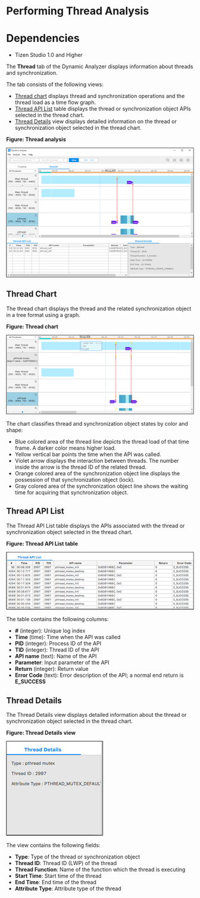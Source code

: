 # Performing Thread Analysis
# Dependencies

- Tizen Studio 1.0 and Higher


The **Thread** tab of the Dynamic Analyzer displays information about threads and synchronization.

The tab consists of the following views:

- [Thread chart](#chart) displays thread and synchronization operations and the thread load as a time flow graph.
- [Thread API List](#api_list) table displays the thread or synchronization object APIs selected in the thread chart.
- [Thread Details](#details) view displays detailed information on the thread or synchronization object selected in the thread chart.

**Figure: Thread analysis**

![Thread analysis](./media/da_thread_analysis.png)

## Thread Chart

The thread chart displays the thread and the related synchronization object in a tree format using a graph.

**Figure: Thread chart**

![Thread chart](./media/da_thread_chart.png)

The chart classifies thread and synchronization object states by color and shape:

- Blue colored area of the thread line depicts the thread load of that time frame. A darker color means higher load.
- Yellow vertical bar points the time when the API was called.
- Violet arrow displays the interaction between threads. The number inside the arrow is the thread ID of the related thread.
- Orange colored area of the synchronization object line displays the possession of that synchronization object (lock).
- Gray colored area of the synchronization object line shows the waiting time for acquiring that synchronization object.

## Thread API List

The Thread API List table displays the APIs associated with the thread or synchronization object selected in the thread chart.

**Figure: Thread API List table**

![Thread API List table](./media/da_thread_apilist.png)

The table contains the following columns:

- **#** (integer): Unique log index
- **Time** (time): Time when the API was called
- **PID** (integer): Process ID of the API
- **TID** (integer): Thread ID of the API
- **API name** (text): Name of the API
- **Parameter**: Input parameter of the API
- **Return** (integer): Return value
- **Error Code** (text): Error description of the API; a normal end return is **E_SUCCESS**

## Thread Details

The Thread Details view displays detailed information about the thread or synchronization object selected in the thread chart.

**Figure: Thread Details view**

![Thread Details view](./media/da_thread_details.png)

The view contains the following fields:

- **Type**: Type of the thread or synchronization object
- **Thread ID**: Thread ID (LWP) of the thread
- **Thread Function**: Name of the function which the thread is executing
- **Start Time**: Start time of the thread
- **End Time**: End time of the thread
- **Attribute Type**: Attribute type of the thread
